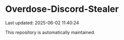 # Overdose-Discord-Stealer

Last updated: 2025-06-02 11:40:24

This repository is automatically maintained.

